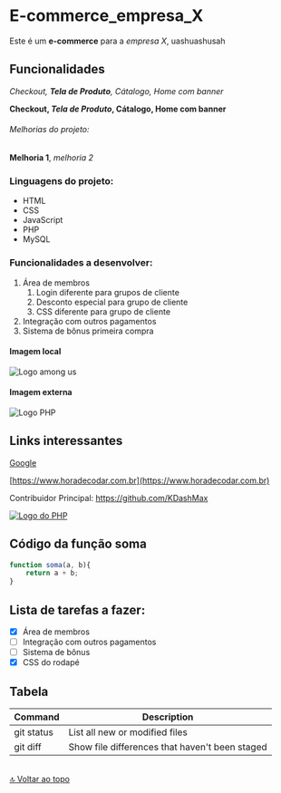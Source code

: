 <a name="ancora"></a>
# E-commerce_empresa_X
Este é um **e-commerce** para a *empresa X*, uashuashusah


## Funcionalidades

_Checkout, **Tela de Produto**, Cátalogo, Home com banner_

**Checkout, _Tela de Produto_, Cátalogo, Home com banner**


###### Melhorias do projeto:

__Melhoria 1__, _melhoria 2_

### Linguagens do projeto:

* HTML
* CSS
* JavaScript
* PHP
* MySQL

### Funcionalidades a desenvolver:

1. Área de membros
    1. Login diferente para grupos de cliente
    2. Desconto especial para grupo de cliente
    3. CSS diferente para grupo de cliente
2. Integração com outros pagamentos
3. Sistema de bônus primeira compra

#### Imagem local

![Logo among us](img/sla.ico)

#### Imagem externa

![Logo PHP](https://www.php.net//images/logos/new-php-logo.svg)

## Links interessantes

[Google](https://www.google.com.br/)

[https://www.horadecodar.com.br](https://www.horadecodar.com.br)

Contribuidor Principal: https://github.com/KDashMax

[![Logo do PHP](https://www.php.net//images/logos/new-php-logo.svg)](https://github.com/KDashMax)

## Código da função soma

```javascript
function soma(a, b){
    return a + b;
}
```

## Lista de tarefas a fazer:

- [x] Área de membros
- [ ] Integração com outros pagamentos
- [ ] Sistema de bônus 
- [x] CSS do rodapé

## Tabela

 Command | Description |
| --- | --- |
| git status | List all new or modified files |
| git diff | Show file differences that haven't been staged |


<br>[🔝 Voltar ao topo](#ancora) <br>
